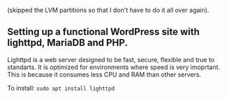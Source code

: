 (skipped the LVM partitions so that I don't have to do it all over again).

## Setting up a functional WordPress site with lighttpd, MariaDB and PHP.

Lighttpd is a web server designed to be fast, secure, flexible and true to standarts. It is optimized for environments where speed is very imoprtant. This is because it consumes less CPU and RAM than other servers.

To install:
```sudo apt install lighttpd```

